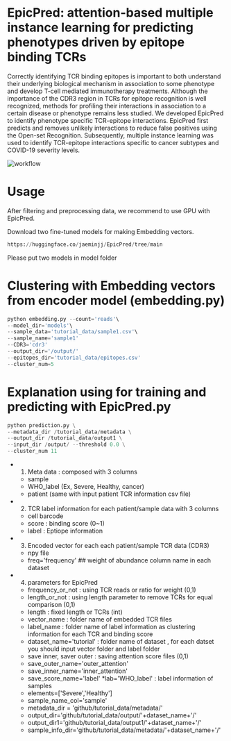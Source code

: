 # EpicPred: attention-based multiple instance learning for predicting phenotypes driven by epitope binding TCRs

Correctly identifying TCR binding epitopes is important to both understand their underlying biological
mechanism in association to some phenotype and develop T-cell mediated immunotherapy treatments. Although the
importance of the CDR3 region in TCRs for epitope recognition is well recognized, methods for profiling their interactions
in association to a certain disease or phenotype remains less studied. We developed EpicPred to identify phenotype specific
TCR-epitope interactions. EpicPred first predicts and removes unlikely interactions to reduce false positives using the
Open-set Recognition. Subsequently, multiple instance learning was used to identify TCR-epitope interactions specific to
cancer subtypes and COVID-19 severity levels.


![workflow](https://github.com/jaeminjj/TCR-EpiSev/blob/main/images/Workflow.png)

# Usage
After filtering and preprocessing data, we recommend to use GPU with EpicPred.

Download two fine-tuned models for making Embedding vectors.
```python
https://huggingface.co/jaeminjj/EpicPred/tree/main
```
Please put two models in model folder

# Clustering with Embedding vectors from encoder model (embedding.py)
```python
python embedding.py --count='reads'\
--model_dir='models'\
--sample_data='tutorial_data/sample1.csv'\
--sample_name='sample1'
--CDR3='cdr3'
--output_dir='/output/'
--epitopes_dir='tutorial_data/epitopes.csv'
--cluster_num=5
```
# Explanation using for training and predicting with EpicPred.py
```python
python prediction.py \
--metadata_dir /tutorial_data/metadata \
--output_dir /tutorial_data/output1 \
--input_dir /output/ --threshold 0.0 \
--cluster_num 11
```

* 1. Meta data : composed with 3 columns
  * sample
  * WHO_label (Ex, Severe, Healthy, cancer)
  * patient (same with input patient TCR information csv file)
* 2. TCR label information for each patient/sample data with 3 columns
  * cell barcode
  * score : binding score (0~1)
  * label : Eptiope information
* 3. Encoded vector for each each patient/sample TCR data (CDR3)
  * npy file
  * freq='frequency' ## weight of abundance column name in each dataset
 
* 4. parameters for EpicPred
  * frequency_or_not : using TCR reads or ratio for weight (0,1)
  * length_or_not : using length parameter to remove TCRs for equal comparison (0,1)
  * length : fixed length or TCRs (int)
  * vector_name : folder name of embedded TCR files
  * label_name : folder name of label information as clustering information for each TCR and binding score
  * dataset_name='tutorial' : folder name of dataset , for each datset you should input vector folder and label folder
  * save inner, saver outer : saving attention score files (0,1)
  * save_outer_name='outer_attention'
  * save_inner_name='inner_attention'
  * save_score_name='label'
  *lab='WHO_label' :  label information of samples
  * elements=['Severe','Healthy']
  * sample_name_col='sample'
  * metadata_dir = 'github/tutorial_data/metadata/'
  * output_dir='github/tutorial_data/output/'+dataset_name+'/'
  * output_dir1='github/tutorial_data/output1/'+dataset_name+'/'
  * sample_info_dir='github/tutorial_data/metadata/'+dataset_name+'/'
